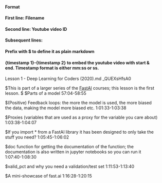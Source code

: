 #### Format
#### First line: Filename
#### Second line: Youtube video ID
#### Subsequent lines: 
#### Prefix with $ to define it as plain markdown
#### {timestamp 1}-{timestamp 2} to embed the youtube video with start & end. Timestamp format is either mm:ss or ss.
Lesson 1 - Deep Learning for Coders (2020).md
_QUEXsHfsA0

$This is part of a larger series of the [FastAI](https://course.fast.ai/) courses; this lesson is the first lesson. 
$
$Parts of a model
57:04-58:55

$(Positive) Feedback loops: the more the model is used, the more biased the data, making the model more biased etc.
1:01:33-1:03:38

$Proxies (variables that are used as a proxy for the variable you care about)
1:03:38-1:04:07

$If you import * from a FastAI library it has been designed to only take the stuff you need?
1:05:45-1:06:02

$doc function for getting the documentation of the function; the documentation is also written in jupyter notebooks so you can run it
1:07:40-1:08:30

$valid_pct and why you need a validation/test set
1:11:53-1:13:40

$A mini-showcase of fast.ai
1:16:28-1:20:15